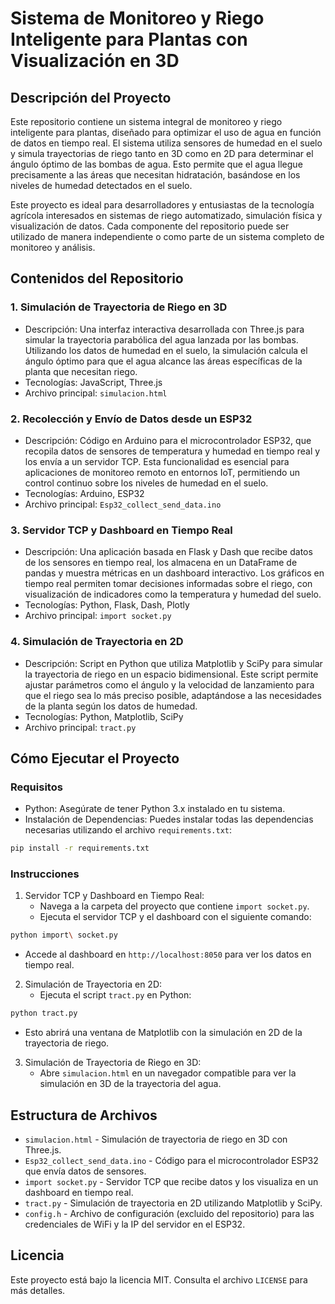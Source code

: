 # Sistema de Monitoreo y Riego Inteligente para Plantas con Visualización en 3D

## Descripción del Proyecto
Este repositorio contiene un sistema integral de monitoreo y riego inteligente para plantas, diseñado para optimizar el uso de agua en función de datos en tiempo real. El sistema utiliza sensores de humedad en el suelo y simula trayectorias de riego tanto en 3D como en 2D para determinar el ángulo óptimo de las bombas de agua. Esto permite que el agua llegue precisamente a las áreas que necesitan hidratación, basándose en los niveles de humedad detectados en el suelo.

Este proyecto es ideal para desarrolladores y entusiastas de la tecnología agrícola interesados en sistemas de riego automatizado, simulación física y visualización de datos. Cada componente del repositorio puede ser utilizado de manera independiente o como parte de un sistema completo de monitoreo y análisis.

## Contenidos del Repositorio

### 1. Simulación de Trayectoria de Riego en 3D
   - Descripción: Una interfaz interactiva desarrollada con Three.js para simular la trayectoria parabólica del agua lanzada por las bombas. Utilizando los datos de humedad en el suelo, la simulación calcula el ángulo óptimo para que el agua alcance las áreas específicas de la planta que necesitan riego.
   - Tecnologías: JavaScript, Three.js
   - Archivo principal: `simulacion.html`

### 2. Recolección y Envío de Datos desde un ESP32
   - Descripción: Código en Arduino para el microcontrolador ESP32, que recopila datos de sensores de temperatura y humedad en tiempo real y los envía a un servidor TCP. Esta funcionalidad es esencial para aplicaciones de monitoreo remoto en entornos IoT, permitiendo un control continuo sobre los niveles de humedad en el suelo.
   - Tecnologías: Arduino, ESP32
   - Archivo principal: `Esp32_collect_send_data.ino`

### 3. Servidor TCP y Dashboard en Tiempo Real
   - Descripción: Una aplicación basada en Flask y Dash que recibe datos de los sensores en tiempo real, los almacena en un DataFrame de pandas y muestra métricas en un dashboard interactivo. Los gráficos en tiempo real permiten tomar decisiones informadas sobre el riego, con visualización de indicadores como la temperatura y humedad del suelo.
   - Tecnologías: Python, Flask, Dash, Plotly
   - Archivo principal: `import socket.py`

### 4. Simulación de Trayectoria en 2D
   - Descripción: Script en Python que utiliza Matplotlib y SciPy para simular la trayectoria de riego en un espacio bidimensional. Este script permite ajustar parámetros como el ángulo y la velocidad de lanzamiento para que el riego sea lo más preciso posible, adaptándose a las necesidades de la planta según los datos de humedad.
   - Tecnologías: Python, Matplotlib, SciPy
   - Archivo principal: `tract.py`

## Cómo Ejecutar el Proyecto

### Requisitos
- Python: Asegúrate de tener Python 3.x instalado en tu sistema.
- Instalación de Dependencias: Puedes instalar todas las dependencias necesarias utilizando el archivo `requirements.txt`:

```bash
pip install -r requirements.txt
```

### Instrucciones

1. Servidor TCP y Dashboard en Tiempo Real:
   - Navega a la carpeta del proyecto que contiene `import socket.py`.
   - Ejecuta el servidor TCP y el dashboard con el siguiente comando:

```bash
python import\ socket.py
```

   - Accede al dashboard en `http://localhost:8050` para ver los datos en tiempo real.

2. Simulación de Trayectoria en 2D:
   - Ejecuta el script `tract.py` en Python:

```bash
python tract.py
```


   - Esto abrirá una ventana de Matplotlib con la simulación en 2D de la trayectoria de riego.

3. Simulación de Trayectoria de Riego en 3D:
   - Abre `simulacion.html` en un navegador compatible para ver la simulación en 3D de la trayectoria del agua.

## Estructura de Archivos

- `simulacion.html` - Simulación de trayectoria de riego en 3D con Three.js.
- `Esp32_collect_send_data.ino` - Código para el microcontrolador ESP32 que envía datos de sensores.
- `import socket.py` - Servidor TCP que recibe datos y los visualiza en un dashboard en tiempo real.
- `tract.py` - Simulación de trayectoria en 2D utilizando Matplotlib y SciPy.
- `config.h` - Archivo de configuración (excluido del repositorio) para las credenciales de WiFi y la IP del servidor en el ESP32.


## Licencia
Este proyecto está bajo la licencia MIT. Consulta el archivo `LICENSE` para más detalles.
